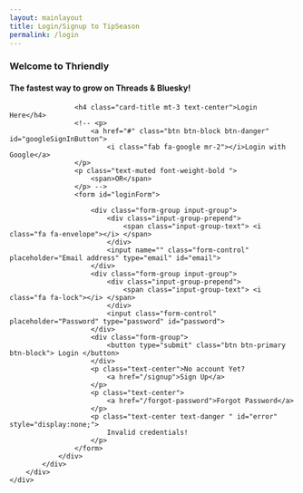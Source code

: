```yaml
---
layout: mainlayout
title: Login/Signup to TipSeason
permalink: /login
---
```


<div class="container-fluid">
    <div class="row justify-content-center align-items-center d-flex-row text-center h-100">
        <div class="col-12 col-md-6 col-lg-4 h-50" style="margin-bottom: 100px;">
            <div class="card shadow mb-10">
                <div class="card-body mx-auto">
                    <h3 class="card-title mt-3 text-center text-info">Welcome to Thriendly</h3>
                    <h4 class="card-title mt-3 text-center">The fastest way to grow on Threads & Bluesky!</h4>

                    <h4 class="card-title mt-3 text-center">Login Here</h4>
                    <!-- <p>
                        <a href="#" class="btn btn-block btn-danger" id="googleSignInButton">
                            <i class="fab fa-google mr-2"></i>Login with Google</a>
                    </p>
                    <p class="text-muted font-weight-bold ">
                        <span>OR</span>
                    </p> -->
                    <form id="loginForm">

                        <div class="form-group input-group">
                            <div class="input-group-prepend">
                                <span class="input-group-text"> <i class="fa fa-envelope"></i> </span>
                            </div>
                            <input name="" class="form-control" placeholder="Email address" type="email" id="email">
                        </div>
                        <div class="form-group input-group">
                            <div class="input-group-prepend">
                                <span class="input-group-text"> <i class="fa fa-lock"></i> </span>
                            </div>
                            <input class="form-control" placeholder="Password" type="password" id="password">
                        </div>
                        <div class="form-group">
                            <button type="submit" class="btn btn-primary btn-block"> Login </button>
                        </div>
                        <p class="text-center">No account Yet?
                            <a href="/signup">Sign Up</a>
                        </p>
                        <p class="text-center">
                            <a href="/forgot-password">Forgot Password</a>
                        </p>
                        <p class="text-center text-danger " id="error" style="display:none;">
                            Invalid credentials!
                        </p>
                    </form>
                </div>
            </div>
        </div>
    </div>

</div>

<!-- Your JavaScript code -->
<script type="module">
    // Import the functions you need from the SDKs you need
    import { initializeApp } from "https://www.gstatic.com/firebasejs/10.1.0/firebase-app.js";
    import { getAnalytics } from "https://www.gstatic.com/firebasejs/10.1.0/firebase-analytics.js";
    import { getAuth, createUserWithEmailAndPassword, signInWithEmailAndPassword, GoogleAuthProvider, signInWithRedirect, getRedirectResult, onAuthStateChanged, setPersistence, browserSessionPersistence } from "https://www.gstatic.com/firebasejs/10.1.0/firebase-auth.js";

    // Your web app's Firebase configuration
    // For Firebase JS SDK v7.20.0 and later, measurementId is optional
    const firebaseConfig = {
        apiKey: "AIzaSyCbf0LeMex9k1JkVYLEF72tlVUbAztU6Rc",
        authDomain: "thetipseason.firebaseapp.com",
        projectId: "thetipseason",
        storageBucket: "thetipseason.appspot.com",
        messagingSenderId: "987994279894",
        appId: "1:987994279894:web:b9b77c974a902068ec5e77",
        measurementId: "G-2VTGDC811Z"
    };

    // Initialize Firebase
    const app = initializeApp(firebaseConfig);
    const analytics = getAnalytics(app);

    const auth = getAuth();
    const googleProvider = new GoogleAuthProvider();

    // Get the Google Sign-In button element
    /* const googleSignInButton = document.getElementById("googleSignInButton");

    // Add click event listener to the Google Sign-In button
    googleSignInButton.addEventListener("click", () => {
        // Sign in with Google using the GoogleAuthProvider instance
        loginWithGoogle();
    }); */

    function loginWithGoogle() {
        // Set persistence to browser session
        setPersistence(auth, browserSessionPersistence)
            .then(() => {
                return signInWithRedirect(auth, googleProvider);
            })
            .catch((error) => {
                // Handle login error
                console.error("Email/Password Login error: ", error.message);
                $("#error").show();
                // You can display an error message to the user on the login page if needed
            });
    }

    document.addEventListener("DOMContentLoaded", function () {
        getRedirectResult(auth)
            .then((result) => {
                if (result) {
                    if (result.user) {
                        console.log("User is signed in:", result.user.email);
                        window.location.href = "/app/home";
                    } else {
                        console.log("No user signed in through the redirect.");
                    }
                } else {
                    console.log("getRedirectResult returned null.");
                }
            })
            .catch((error) => {
                console.error("Google Sign-In redirect error: ", error.message);
            });
    });

    // Function to handle email/password login
    function loginWithEmailPassword(email, password) {
        // Set persistence to browser session
        setPersistence(auth, browserSessionPersistence)
            .then(() => {
                // Sign in with email and password
                return signInWithEmailAndPassword(auth, email, password);
            })
            .then((userCredential) => {
                // User successfully logged in
                const user = userCredential.user;
                console.log("User is signed in:", user.email);

                // Redirect to the secure home page
                window.location.href = "/app/home";
            })
            .catch((error) => {
                // Handle login error
                console.error("Email/Password Login error: ", error.message);
                $("#error").show();
                // You can display an error message to the user on the login page if needed
            });
    }

    // Get the login form element
    const loginForm = document.querySelector("form");

    // Add submit event listener to the login form
    loginForm.addEventListener("submit", (event) => {
        event.preventDefault(); // Prevent form submission
        $("#error").hide();

        // Get email and password from the form fields
        const email = $("#email").val();
        const password = $("#password").val();

        if (!validateCredentials(email, password)) {
            // Display an error message if credentials are invalid
            $("#error").show();
            return; // Stop further processing
        }
        // Call the loginWithEmailPassword function to authenticate the user
        loginWithEmailPassword(email, password);
    });

    // Function to validate email and password
    function validateCredentials(email, password) {
        // Check if the email and password are not empty
        if (!email || !password) {
            return false;
        }

        // Add more specific validations if needed

        return true; // Credentials are valid
    }



</script>